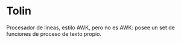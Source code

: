 # Tolin
Procesador de líneas, estilo AWK, pero no es AWK: posee un set de funciones de proceso de texto propio.
